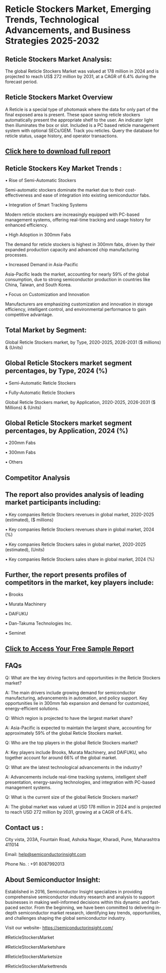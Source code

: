 Reticle Stockers Market, Emerging Trends, Technological Advancements, and Business Strategies 2025-2032
=
Reticle Stockers Market Analysis:
-
The global Reticle Stockers Market was valued at 178 million in 2024 and is projected to reach US$ 272 million by 2031, at a CAGR of 6.4% during the forecast period.

Reticle Stockers Market Overview
-
A Reticle is a special type of photomask where the data for only part of the final exposed area is present. These space saving reticle stockers automatically present the appropriate shelf to the user. An indicator light then illuminates the box or slot. Included is a PC based reticle management system with optional SECs/GEM. Track you reticles. Query the database for reticle status, usage history, and operator transactions.

[Click here to download full report](https://semiconductorinsight.com/report/reticle-stockers-market/)
-
Reticle Stockers Key Market Trends  :
-
•	Rise of Semi-Automatic Stockers

Semi-automatic stockers dominate the market due to their cost-effectiveness and ease of integration into existing semiconductor fabs.

•	Integration of Smart Tracking Systems

Modern reticle stockers are increasingly equipped with PC-based management systems, offering real-time tracking and usage history for enhanced efficiency.

•	High Adoption in 300mm Fabs

The demand for reticle stockers is highest in 300mm fabs, driven by their expanded production capacity and advanced chip manufacturing processes.

•	Increased Demand in Asia-Pacific

Asia-Pacific leads the market, accounting for nearly 59% of the global consumption, due to strong semiconductor production in countries like China, Taiwan, and South Korea.

•	Focus on Customization and Innovation

Manufacturers are emphasizing customization and innovation in storage efficiency, intelligent control, and environmental performance to gain competitive advantage.

Total Market by Segment:
-
Global Reticle Stockers market, by Type, 2020-2025, 2026-2031 ($ millions) & (Units)

Global Reticle Stockers market segment percentages, by Type, 2024 (%)
-
•	Semi-Automatic Reticle Stockers

•	Fully-Automatic Reticle Stockers

Global Reticle Stockers market, by Application, 2020-2025, 2026-2031 ($ Millions) & (Units)

Global Reticle Stockers market segment percentages, by Application, 2024 (%)
-
•	200mm Fabs

•	300mm Fabs

•	Others

Competitor Analysis
-
The report also provides analysis of leading market participants including:
-
•	Key companies Reticle Stockers revenues in global market, 2020-2025 (estimated), ($ millions)

•	Key companies Reticle Stockers revenues share in global market, 2024 (%)

•	Key companies Reticle Stockers sales in global market, 2020-2025 (estimated), (Units)

•	Key companies Reticle Stockers sales share in global market, 2024 (%)

Further, the report presents profiles of competitors in the market, key players include:
-
•	Brooks

•	Murata Machinery

•	DAIFUKU

•	Dan-Takuma Technologies Inc.

•	Seminet

[Click to Access Your Free Sample Report](https://semiconductorinsight.com/report/reticle-stockers-market/)
-
FAQs
-
Q: What are the key driving factors and opportunities in the Reticle Stockers market?

A: The main drivers include growing demand for semiconductor manufacturing, advancements in automation, and policy support. Key opportunities lie in 300mm fab expansion and demand for customized, energy-efficient solutions.

Q: Which region is projected to have the largest market share?

A: Asia-Pacific is expected to maintain the largest share, accounting for approximately 59% of the global Reticle Stockers market.

Q: Who are the top players in the global Reticle Stockers market?

A: Key players include Brooks, Murata Machinery, and DAIFUKU, who together account for around 66% of the global market.

Q: What are the latest technological advancements in the industry?

A: Advancements include real-time tracking systems, intelligent shelf presentation, energy-saving technologies, and integration with PC-based management systems.

Q: What is the current size of the global Reticle Stockers market?

A: The global market was valued at USD 178 million in 2024 and is projected to reach USD 272 million by 2031, growing at a CAGR of 6.4%.

Contact us : 
-
City vista, 203A, Fountain Road, Ashoka Nagar, Kharadi, Pune, Maharashtra 411014

Email: help@semiconductorinsight.com

Phone No. : +91 8087992013

About Semiconductor Insight:
-
Established in 2016, Semiconductor Insight specializes in providing comprehensive semiconductor industry research and analysis to support businesses in making well-informed decisions within this dynamic and fast-paced sector. From the beginning, we have been committed to delivering in-depth semiconductor market research, identifying key trends, opportunities, and challenges shaping the global semiconductor industry.

Visit our website- https://semiconductorinsight.com/

#ReticleStockersMarket 

#ReticleStockersMarketshare

#ReticleStockersMarketsize

#ReticleStockersMarkettrends 
 
 

